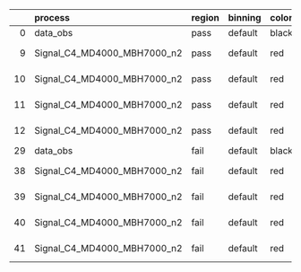 |    | process                     | region   | binning   | color   | process_type   |   scale | variation   | source_filename                                                      | source_histname    | alias                       | title     |   combine_idx |     lnN |   shapes | syst_type   | direction   | variation_alias   |
|---:|:----------------------------|:---------|:----------|:--------|:---------------|--------:|:------------|:---------------------------------------------------------------------|:-------------------|:----------------------------|:----------|--------------:|--------:|---------:|:------------|:------------|:------------------|
|  0 | data_obs                    | pass     | default   | black   | DATA           |       1 | nominal     | ./histograms_for_2DAlphabet_v18//BH_Data.root                        | hpass              | Data                        | Data      |           nan | nan     |      nan | nan         | nan         | nan               |
|  9 | Signal_C4_MD4000_MBH7000_n2 | pass     | default   | red     | SIGNAL         |       1 | lumi        | ./histograms_for_2DAlphabet_v18//BH_Signal_C4_MD4000_MBH7000_n2.root | hpass              | Signal_C4_MD4000_MBH7000_n2 | BH signal |           nan |   1.016 |      nan | lnN         | nan         | nan               |
| 10 | Signal_C4_MD4000_MBH7000_n2 | pass     | default   | red     | SIGNAL         |       1 | SVM         | ./histograms_for_2DAlphabet_v18//BH_Signal_C4_MD4000_MBH7000_n2.root | hpass_SVMsyst_up   | Signal_C4_MD4000_MBH7000_n2 | BH signal |           nan | nan     |        1 | shapes      | Up          | SVMsyst           |
| 11 | Signal_C4_MD4000_MBH7000_n2 | pass     | default   | red     | SIGNAL         |       1 | SVM         | ./histograms_for_2DAlphabet_v18//BH_Signal_C4_MD4000_MBH7000_n2.root | hpass_SVMsyst_down | Signal_C4_MD4000_MBH7000_n2 | BH signal |           nan | nan     |        1 | shapes      | Down        | SVMsyst           |
| 12 | Signal_C4_MD4000_MBH7000_n2 | pass     | default   | red     | SIGNAL         |       1 | nominal     | ./histograms_for_2DAlphabet_v18//BH_Signal_C4_MD4000_MBH7000_n2.root | hpass              | Signal_C4_MD4000_MBH7000_n2 | BH signal |           nan | nan     |      nan | nan         | nan         | nan               |
| 29 | data_obs                    | fail     | default   | black   | DATA           |       1 | nominal     | ./histograms_for_2DAlphabet_v18//BH_Data.root                        | hfail              | Data                        | Data      |           nan | nan     |      nan | nan         | nan         | nan               |
| 38 | Signal_C4_MD4000_MBH7000_n2 | fail     | default   | red     | SIGNAL         |       1 | lumi        | ./histograms_for_2DAlphabet_v18//BH_Signal_C4_MD4000_MBH7000_n2.root | hfail              | Signal_C4_MD4000_MBH7000_n2 | BH signal |           nan |   1.016 |      nan | lnN         | nan         | nan               |
| 39 | Signal_C4_MD4000_MBH7000_n2 | fail     | default   | red     | SIGNAL         |       1 | SVM         | ./histograms_for_2DAlphabet_v18//BH_Signal_C4_MD4000_MBH7000_n2.root | hfail_SVMsyst_up   | Signal_C4_MD4000_MBH7000_n2 | BH signal |           nan | nan     |        1 | shapes      | Up          | SVMsyst           |
| 40 | Signal_C4_MD4000_MBH7000_n2 | fail     | default   | red     | SIGNAL         |       1 | SVM         | ./histograms_for_2DAlphabet_v18//BH_Signal_C4_MD4000_MBH7000_n2.root | hfail_SVMsyst_down | Signal_C4_MD4000_MBH7000_n2 | BH signal |           nan | nan     |        1 | shapes      | Down        | SVMsyst           |
| 41 | Signal_C4_MD4000_MBH7000_n2 | fail     | default   | red     | SIGNAL         |       1 | nominal     | ./histograms_for_2DAlphabet_v18//BH_Signal_C4_MD4000_MBH7000_n2.root | hfail              | Signal_C4_MD4000_MBH7000_n2 | BH signal |           nan | nan     |      nan | nan         | nan         | nan               |